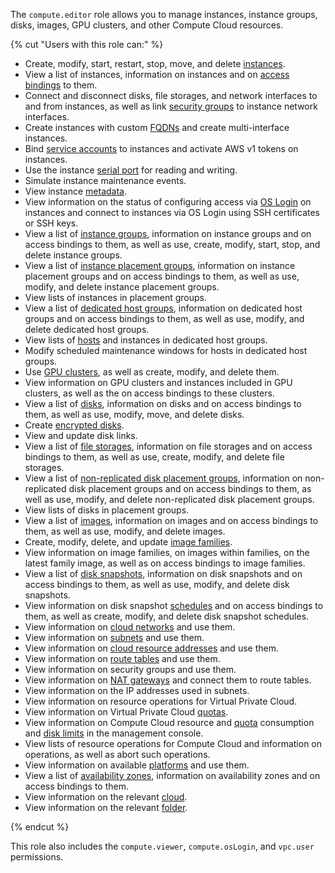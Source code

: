 The `compute.editor` role allows you to manage instances, instance groups, disks, images, GPU clusters, and other Compute Cloud resources.

{% cut "Users with this role can:" %}

* Create, modify, start, restart, stop, move, and delete [instances](../../compute/concepts/vm.md).
* View a list of instances, information on instances and on [access bindings](../../iam/concepts/access-control/index.md#access-bindings) to them.
* Connect and disconnect disks, file storages, and network interfaces to and from instances, as well as link [security groups](../../vpc/concepts/security-groups.md) to instance network interfaces.
* Create instances with custom [FQDNs](../../vpc/concepts/address.md#fqdn) and create multi-interface instances.
* Bind [service accounts](../../iam/concepts/users/service-accounts.md) to instances and activate AWS v1 tokens on instances.
* Use the instance [serial port](../../compute/operations/vm-info/get-serial-port-output.md) for reading and writing.
* Simulate instance maintenance events.
* View instance [metadata](../../compute/concepts/vm-metadata.md).
* View information on the status of configuring access via [OS Login](../../organization/concepts/os-login.md) on instances and connect to instances via OS Login using SSH certificates or SSH keys.
* View a list of [instance groups](../../compute/concepts/instance-groups/index.md), information on instance groups and on access bindings to them, as well as use, create, modify, start, stop, and delete instance groups.
* View a list of [instance placement groups](../../compute/concepts/placement-groups.md), information on instance placement groups and on access bindings to them, as well as use, modify, and delete instance placement groups.
* View lists of instances in placement groups.
* View a list of [dedicated host groups](../../compute/concepts/dedicated-host.md#host-group-size), information on dedicated host groups and on access bindings to them, as well as use, modify, and delete dedicated host groups.
* View lists of [hosts](../../compute/concepts/dedicated-host.md) and instances in dedicated host groups.
* Modify scheduled maintenance windows for hosts in dedicated host groups.
* Use [GPU clusters](../../compute/concepts/gpus.md#gpu-clusters), as well as create, modify, and delete them.
* View information on GPU clusters and instances included in GPU clusters, as well as the on access bindings to these clusters.
* View a list of [disks](../../compute/concepts/disk.md), information on disks and on access bindings to them, as well as use, modify, move, and delete disks.
* Create [encrypted disks](../../compute/concepts/disk.md#encryption).
* View and update disk links.
* View a list of [file storages](../../compute/concepts/filesystem.md), information on file storages and on access bindings to them, as well as use, create, modify, and delete file storages.
* View a list of [non-replicated disk placement groups](../../compute/concepts/disk-placement-group.md), information on non-replicated disk placement groups and on access bindings to them, as well as use, modify, and delete non-replicated disk placement groups.
* View lists of disks in placement groups.
* View a list of [images](../../compute/concepts/image.md), information on images and on access bindings to them, as well as use, modify, and delete images.
* Create, modify, delete, and update [image families](../../compute/concepts/image.md#family).
* View information on image families, on images within families, on the latest family image, as well as on access bindings to image families.
* View a list of [disk snapshots](../../compute/concepts/snapshot.md), information on disk snapshots and on access bindings to them, as well as use, modify, and delete disk snapshots.
* View information on disk snapshot [schedules](../../compute/concepts/snapshot-schedule.md) and on access bindings to them, as well as create, modify, and delete disk snapshot schedules.
* View information on [cloud networks](../../vpc/concepts/network.md#network) and use them.
* View information on [subnets](../../vpc/concepts/network.md#subnet) and use them.
* View information on [cloud resource addresses](../../vpc/concepts/address.md) and use them.
* View information on [route tables](../../vpc/concepts/static-routes.md#rt-vpc) and use them.
* View information on security groups and use them.
* View information on [NAT gateways](../../vpc/concepts/gateways.md) and connect them to route tables.
* View information on the IP addresses used in subnets.
* View information on resource operations for Virtual Private Cloud.
* View information on Virtual Private Cloud [quotas](../../vpc/concepts/limits.md#vpc-quotas).
* View information on Compute Cloud resource and [quota](../../compute/concepts/limits.md#compute-quotas) consumption and [disk limits](../../compute/concepts/limits.md#compute-limits-disks) in the management console.
* View lists of resource operations for Compute Cloud and information on operations, as well as abort such operations.
* View information on available [platforms](../../compute/concepts/vm-platforms.md) and use them.
* View a list of [availability zones](../../overview/concepts/geo-scope.md), information on availability zones and on access bindings to them.
* View information on the relevant [cloud](../../resource-manager/concepts/resources-hierarchy.md#cloud).
* View information on the relevant [folder](../../resource-manager/concepts/resources-hierarchy.md#folder).

{% endcut %}

This role also includes the `compute.viewer`, `compute.osLogin`, and `vpc.user` permissions.